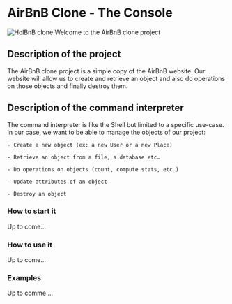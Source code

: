 # AirBnB Clone - The Console

  
![HolBnB clone](https://github.com/monoprosito/AirBnB_clone/blob/feature/console/hBnB.png?raw=true)
Welcome to the AirBnB clone project

  

## Description of the project

The AirBnB clone project is a simple copy of the AirBnB website. 
Our website will allow us to create and retrieve an object 
and also do operations on those objects and finally destroy them.

  

## Description of the command interpreter

The command interpreter is like the Shell but limited to a specific use-case.
In our case, we want to be able to manage the objects of our project:

	- Create a new object (ex: a new User or a new Place)

	- Retrieve an object from a file, a database etc…

	- Do operations on objects (count, compute stats, etc…)

	- Update attributes of an object

	- Destroy an object


### How to start it

Up to come...


### How to use it

Up to come...
	

### Examples

Up to comme ...
